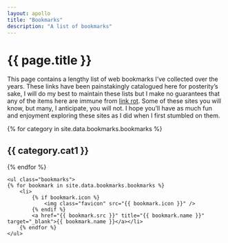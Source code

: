 ```yaml
---
layout: apollo
title: "Bookmarks"
description: "A list of bookmarks"
---
```

<h1>{{ page.title }}</h1>
<div class="content">
	<p>This page contains a lengthy list of web bookmarks I’ve collected over the years. These links have been painstakingly catalogued here for posterity’s sake, I will do my best to maintain these lists but I make no guarantees that any of the items here are immune from <a href="https://en.wikipedia.org/wiki/Link_rot" title="link rot" target="_blank">link rot</a>. Some of these sites you will know, but many, I anticipate, you will not. I hope you’ll have as much fun and enjoyment exploring these sites as I did when I first stumbled on them.</p>

<div class="post">
	{% for category in site.data.bookmarks.bookmarks %}
	<h2>{{ category.cat1 }}</h2>
	{% endfor %}
	
	<ul class="bookmarks">
	{% for bookmark in site.data.bookmarks.bookmarks %}
		<li>
			{% if bookmark.icon %}
				<img class="favicon" src="{{ bookmark.icon }}" />
			{% endif %} 
			<a href="{{ bookmark.src }}" title="{{ bookmark.name }}" target="_blank">{{ bookmark.name }}</a></li>
     	{% endfor %}
	</ul>
</div>
</div>
